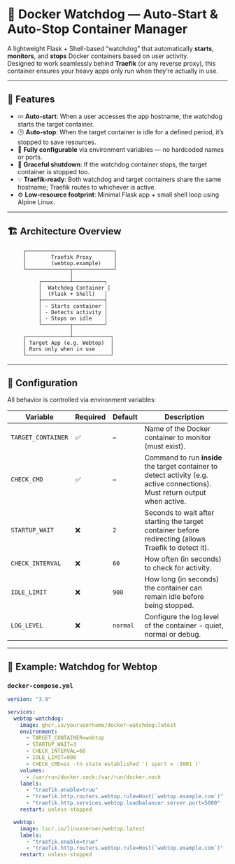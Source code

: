 # 🐋 Docker Watchdog — Auto-Start & Auto-Stop Container Manager

A lightweight Flask + Shell-based “watchdog” that automatically **starts**, **monitors**, and **stops** Docker containers based on user activity.  
Designed to work seamlessly behind **Traefik** (or any reverse proxy), this container ensures your heavy apps only run when they’re actually in use.

---

## 🚀 Features

- 💤 **Auto-start**: When a user accesses the app hostname, the watchdog starts the target container.
- 🕒 **Auto-stop**: When the target container is idle for a defined period, it’s stopped to save resources.
- 🔧 **Fully configurable** via environment variables — no hardcoded names or ports.
- 🧠 **Graceful shutdown**: If the watchdog container stops, the target container is stopped too.
- 💡 **Traefik-ready**: Both watchdog and target containers share the same hostname; Traefik routes to whichever is active.
- ⚙️ **Low-resource footprint**: Minimal Flask app + small shell loop using Alpine Linux.

---

## 🏗️ Architecture Overview

         ┌────────────────────────────┐
         │        Traefik Proxy       │
         │        (webtop.example)    │
         └──────────────┬─────────────┘
                        │
              ┌─────────┴──────────┐
              │  Watchdog Container │
              │  (Flask + Shell)   │
              ├────────────────────┤
              │ - Starts container │
              │ - Detects activity │
              │ - Stops on idle    │
              └─────────┬──────────┘
                        │
         ┌──────────────┴────────────┐
         │ Target App (e.g. Webtop)  │
         │ Runs only when in use     │
         └───────────────────────────┘

---

## 🧰 Configuration

All behavior is controlled via environment variables:

| Variable | Required | Default | Description |
|-----------|-----------|----------|--------------|
| `TARGET_CONTAINER` | ✅ | – | Name of the Docker container to monitor (must exist). |
| `CHECK_CMD` | ✅ | – | Command to run **inside** the target container to detect activity (e.g. active connections). Must return output when active. |
| `STARTUP_WAIT` | ❌ | `2` | Seconds to wait after starting the target container before redirecting (allows Traefik to detect it). |
| `CHECK_INTERVAL` | ❌ | `60` | How often (in seconds) to check for activity. |
| `IDLE_LIMIT` | ❌ | `900` | How long (in seconds) the container can remain idle before being stopped. |
| `LOG_LEVEL` | ❌ | `normal` | Configure the log level of the container - quiet, normal or debug. |

---

## 🧩 Example: Watchdog for Webtop

### `docker-compose.yml`

```yaml
version: "3.9"

services:
  webtop-watchdog:
    image: ghcr.io/yourusername/docker-watchdog:latest
    environment:
      - TARGET_CONTAINER=webtop
      - STARTUP_WAIT=3
      - CHECK_INTERVAL=60
      - IDLE_LIMIT=900
      - CHECK_CMD=ss -tn state established '( sport = :3001 )'
    volumes:
      - /var/run/docker.sock:/var/run/docker.sock
    labels:
      - "traefik.enable=true"
      - "traefik.http.routers.webtop.rule=Host(`webtop.example.com`)"
      - "traefik.http.services.webtop.loadbalancer.server.port=5000"
    restart: unless-stopped

  webtop:
    image: lscr.io/linuxserver/webtop:latest
    labels:
      - "traefik.enable=true"
      - "traefik.http.routers.webtop.rule=Host(`webtop.example.com`)"
    restart: unless-stopped
